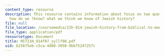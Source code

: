 ```yaml
---
content_type: resource
description: This resource contains information about focus on two questions. First,
  how do we ?know? what we think we know of Jewish history?
file: null
file_location: /coursemedia/21h-914-jewish-history-from-biblical-to-modern-times-fall-2007/b25675ebc5ca4d0830589bb75247257c_MIT21H_914f07_syllf08.pdf
file_type: application/pdf
resourcetype: Document
title: MIT21H_914f07_syllf08.pdf
uid: b25675eb-c5ca-4d08-3058-9bb75247257c
---
```

